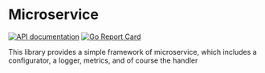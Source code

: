 # Microservice

[![API documentation](https://godoc.org/github.com/claygod/microservice?status.svg)](https://godoc.org/github.com/claygod/temp/microservice-doc)
[![Go Report Card](https://goreportcard.com/badge/github.com/claygod/microservice)](https://goreportcard.com/report/github.com/claygod/microservice)

This library provides a simple framework of microservice, which includes a configurator, a logger, metrics, and of course the handler